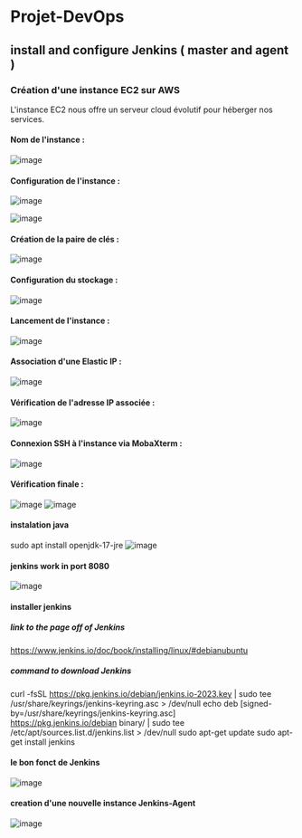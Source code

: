 # Projet-DevOps
## install and configure Jenkins ( master and agent )
### Création d'une instance EC2 sur AWS
L'instance EC2 nous offre un serveur cloud évolutif pour héberger nos services.
#### Nom de l'instance :
![image](https://github.com/user-attachments/assets/1b7fa42f-d7fd-41b9-91ef-0cc422821bb0)
#### Configuration de l'instance :

![image](https://github.com/user-attachments/assets/cdf1d8da-4341-4d4b-8379-82ef1f0ab2c0)

![image](https://github.com/user-attachments/assets/517a1e27-c277-4553-829f-ba288a167d77)

#### Création de la paire de clés :

![image](https://github.com/user-attachments/assets/aadbf00a-8c7f-4fa9-897b-eaf639c7f4a2)

#### Configuration du stockage :

![image](https://github.com/user-attachments/assets/55e53a7f-12c1-40d0-b468-7b7ae1edeeef)

#### Lancement de l'instance :

![image](https://github.com/user-attachments/assets/523073dc-e609-4364-9bcd-cb5f3fd9661b)

#### Association d'une Elastic IP :

![image](https://github.com/user-attachments/assets/2709b8f0-deae-4af3-b0a3-2c553246b823)

#### Vérification de l'adresse IP associée :

![image](https://github.com/user-attachments/assets/099c2d92-d5c7-4f5a-ba20-5070adeadf90)

#### Connexion SSH à l'instance via MobaXterm :

![image](https://github.com/user-attachments/assets/15daee7f-3af7-41ee-8ae5-ad0e92710574)

#### Vérification finale :

![image](https://github.com/user-attachments/assets/27a96cc4-1795-4ef7-8dae-0647436fd09a)
![image](https://github.com/user-attachments/assets/c32e8834-43c6-4419-9019-380e0cbc4b4c)
#### instalation java 
sudo apt install openjdk-17-jre 
![image](https://github.com/user-attachments/assets/ee92ca85-daa3-4717-b87e-9814918ca4c2)

#### jenkins work in port 8080
![image](https://github.com/user-attachments/assets/81e55caa-20d9-4612-9a70-76c0014c2b37)
#### installer jenkins 
##### link to the page off of Jenkins
https://www.jenkins.io/doc/book/installing/linux/#debianubuntu
##### command to download Jenkins 
curl -fsSL https://pkg.jenkins.io/debian/jenkins.io-2023.key | sudo tee \
  /usr/share/keyrings/jenkins-keyring.asc > /dev/null
echo deb [signed-by=/usr/share/keyrings/jenkins-keyring.asc] \
  https://pkg.jenkins.io/debian binary/ | sudo tee \
  /etc/apt/sources.list.d/jenkins.list > /dev/null
sudo apt-get update
sudo apt-get install jenkins
#### le bon fonct de Jenkins
![image](https://github.com/user-attachments/assets/adfdbc0f-9893-47ef-806f-1becc324273f)
#### creation d'une nouvelle instance Jenkins-Agent
![image](https://github.com/user-attachments/assets/d8526795-d4f7-40df-abb3-56f89eb49817)



